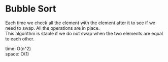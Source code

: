 # Bubble Sort
Each time we check all the element with the element after it to see if we need to swap. All the operations are in place.<br>
This algorithm is stable if we do not swap when the two elements are equal to each other.

time: O(n^2)<br>
space: O(1)
